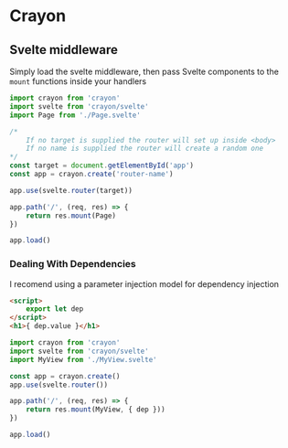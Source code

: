 # Crayon
## Svelte middleware

Simply load the svelte middleware, then pass Svelte components to the `mount` functions inside your handlers

```javascript
import crayon from 'crayon'
import svelte from 'crayon/svelte'
import Page from './Page.svelte'

/*
    If no target is supplied the router will set up inside <body>
    If no name is supplied the router will create a random one
*/
const target = document.getElementById('app')
const app = crayon.create('router-name') 

app.use(svelte.router(target))

app.path('/', (req, res) => {
	return res.mount(Page)
})

app.load()
```

### Dealing With Dependencies

I recomend using a parameter injection model for dependency injection

```html
<script>
	export let dep
</script>
<h1>{ dep.value }</h1>
```

```javascript
import crayon from 'crayon'
import svelte from 'crayon/svelte'
import MyView from './MyView.svelte'

const app = crayon.create()
app.use(svelte.router())

app.path('/', (req, res) => {
	return res.mount(MyView, { dep }))
})

app.load()
```
